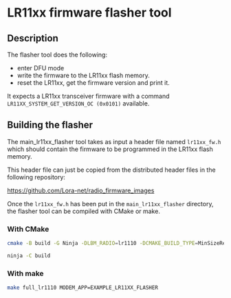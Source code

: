 # LR11xx firmware flasher tool

## Description

The flasher tool does the following:
* enter DFU mode
* write the firmware to the LR11xx flash memory.
* reset the LR11xx, get the firmware version and print it.

It expects a LR11xx transceiver firmware with a command `LR11XX_SYSTEM_GET_VERSION_OC (0x0101)` available.

## Building the flasher

The main_lr11xx_flasher tool takes as input a header file named `lr11xx_fw.h` which should contain the firmware to be programmed in the LR11xx flash memory.

This header file can just be copied from the distributed header files in the following repository:

https://github.com/Lora-net/radio_firmware_images

Once the `lr11xx_fw.h` has been put in the `main_lr11xx_flasher` directory, the flasher tool can be compiled with CMake or make.

### With CMake

``` bash
cmake -B build -G Ninja -DLBM_RADIO=lr1110 -DCMAKE_BUILD_TYPE=MinSizeRel -DLBM_CMAKE_CONFIG_AUTO=ON -DAPP=lr11xx_flasher
```

``` bash
ninja -C build
```

### With make

```bash
make full_lr1110 MODEM_APP=EXAMPLE_LR11XX_FLASHER
```